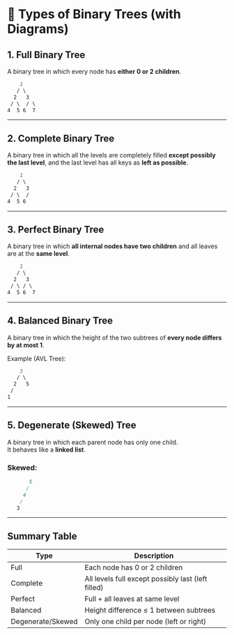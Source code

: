 # 🌳 Types of Binary Trees (with Diagrams)

## 1. Full Binary Tree
A binary tree in which every node has **either 0 or 2 children**.

```markdown
    1
   / \
  2   3
 / \  / \
4  5 6  7
```

---

## 2. Complete Binary Tree
A binary tree in which all the levels are completely filled **except possibly the last level**, and the last level has all keys as **left as possible**.

```md
    1
   / \
  2   3
 / \  /
4  5 6
```

---

## 3. Perfect Binary Tree
A binary tree in which **all internal nodes have two children** and all leaves are at the **same level**.
```md
    1
   / \
  2   3
 / \ / \
4  5 6  7
```
---

## 4. Balanced Binary Tree
A binary tree in which the height of the two subtrees of **every node differs by at most 1**.

Example (AVL Tree):
```md
    3
   / \
  2   5
 /
1
```
---

## 5. Degenerate (Skewed) Tree
A binary tree in which each parent node has only one child.  
It behaves like a **linked list**.

### Skewed:
```md    
       5
      /
     4
    /
   3
```
   
---

## Summary Table

| Type              | Description                                        |
|-------------------|----------------------------------------------------|
| Full              | Each node has 0 or 2 children                      |
| Complete          | All levels full except possibly last (left filled)|
| Perfect           | Full + all leaves at same level                    |
| Balanced          | Height difference ≤ 1 between subtrees            |
| Degenerate/Skewed | Only one child per node (left or right)           |

